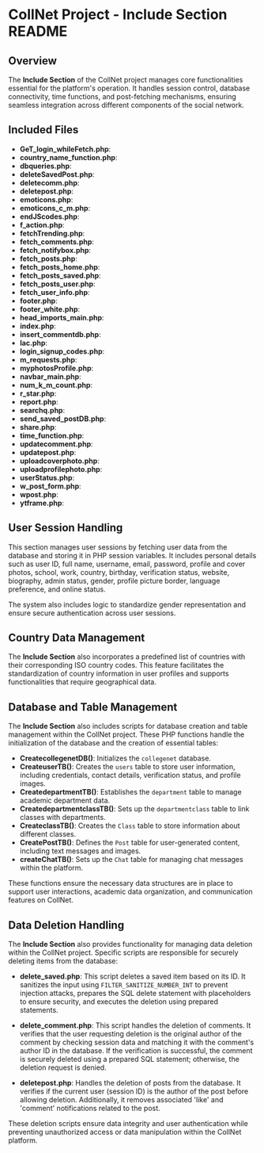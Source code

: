 # CollNet Project - Include Section README

## Overview
The **Include Section** of the CollNet project manages core functionalities essential for the platform's operation. It handles session control, database connectivity, time functions, and post-fetching mechanisms, ensuring seamless integration across different components of the social network.

## Included Files
- **GeT_login_whileFetch.php**: 
- **country_name_function.php**: 
- **dbqueries.php**: 
- **deleteSavedPost.php**: 
- **deletecomm.php**:
- **deletepost.php**:
- **emoticons.php**:
- **emoticons_c_m.php**:
- **endJScodes.php**:
- **f_action.php**:
- **fetchTrending.php**:
- **fetch_comments.php**:
- **fetch_notifybox.php**: 
- **fetch_posts.php**:
- **fetch_posts_home.php**:
- **fetch_posts_saved.php**:
- **fetch_posts_user.php**:
- **fetch_user_info.php**:
- **footer.php**:
- **footer_white.php**:
- **head_imports_main.php**:
- **index.php**:
- **insert_commentdb.php**:
- **lac.php**:
- **login_signup_codes.php**:
- **m_requests.php**:
- **myphotosProfile.php**:
- **navbar_main.php**:
- **num_k_m_count.php**:
- **r_star.php**:
- **report.php**:
- **searchq.php**:
- **send_saved_postDB.php**:
- **share.php**:
- **time_function.php**:
- **updatecomment.php**:
- **updatepost.php**:
- **uploadcoverphoto.php**:
- **uploadprofilephoto.php**:
- **userStatus.php**:
- **w_post_form.php**:
- **wpost.php**:
- **ytframe.php**:

## User Session Handling
This section manages user sessions by fetching user data from the database and storing it in PHP session variables. It includes personal details such as user ID, full name, username, email, password, profile and cover photos, school, work, country, birthday, verification status, website, biography, admin status, gender, profile picture border, language preference, and online status.

The system also includes logic to standardize gender representation and ensure secure authentication across user sessions.

## Country Data Management
The **Include Section** also incorporates a predefined list of countries with their corresponding ISO country codes. This feature facilitates the standardization of country information in user profiles and supports functionalities that require geographical data.

## Database and Table Management
The **Include Section** also includes scripts for database creation and table management within the CollNet project. These PHP functions handle the initialization of the database and the creation of essential tables:

- **CreatecollegenetDB()**: Initializes the `collegenet` database.
- **CreateuserTB()**: Creates the `users` table to store user information, including credentials, contact details, verification status, and profile images.
- **CreatedepartmentTB()**: Establishes the `department` table to manage academic department data.
- **CreatedepartmentclassTB()**: Sets up the `departmentclass` table to link classes with departments.
- **CreateclassTB()**: Creates the `Class` table to store information about different classes.
- **CreatePostTB()**: Defines the `Post` table for user-generated content, including text messages and images.
- **createChatTB()**: Sets up the `Chat` table for managing chat messages within the platform.

These functions ensure the necessary data structures are in place to support user interactions, academic data organization, and communication features on CollNet.

## Data Deletion Handling
The **Include Section** also provides functionality for managing data deletion within the CollNet project. Specific scripts are responsible for securely deleting items from the database:

- **delete_saved.php**: This script deletes a saved item based on its ID. It sanitizes the input using `FILTER_SANITIZE_NUMBER_INT` to prevent injection attacks, prepares the SQL delete statement with placeholders to ensure security, and executes the deletion using prepared statements.

- **delete_comment.php**: This script handles the deletion of comments. It verifies that the user requesting deletion is the original author of the comment by checking session data and matching it with the comment's author ID in the database. If the verification is successful, the comment is securely deleted using a prepared SQL statement; otherwise, the deletion request is denied.
- **deletepost.php**: Handles the deletion of posts from the database. It verifies if the current user (session ID) is the author of the post before allowing deletion. Additionally, it removes associated 'like' and 'comment' notifications related to the post.

These deletion scripts ensure data integrity and user authentication while preventing unauthorized access or data manipulation within the CollNet platform.

